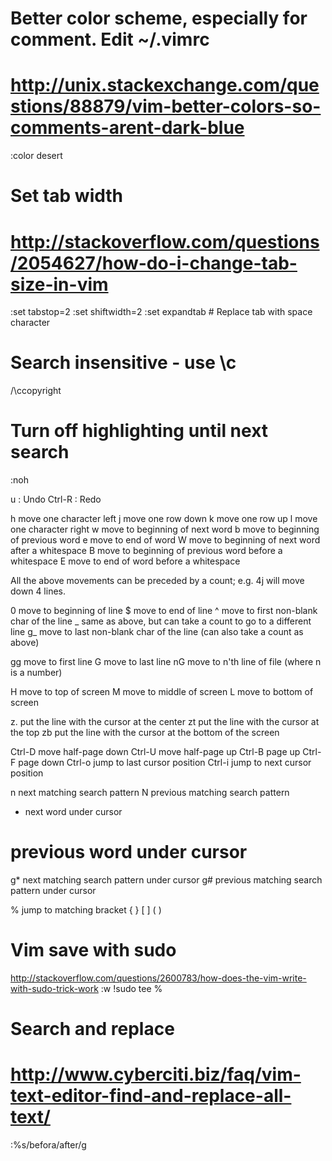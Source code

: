 # Better color scheme, especially for comment. Edit ~/.vimrc
# http://unix.stackexchange.com/questions/88879/vim-better-colors-so-comments-arent-dark-blue
:color desert

# Set tab width
# http://stackoverflow.com/questions/2054627/how-do-i-change-tab-size-in-vim
:set tabstop=2
:set shiftwidth=2
:set expandtab      # Replace tab with space character

# Search insensitive - use \c
/\ccopyright

# Turn off highlighting until next search
:noh

u 		: Undo
Ctrl-R	: Redo

h   move one character left
j   move one row down
k   move one row up
l   move one character right
w   move to beginning of next word
b   move to beginning of previous word
e   move to end of word
W   move to beginning of next word after a whitespace
B   move to beginning of previous word before a whitespace
E   move to end of word before a whitespace

All the above movements can be preceded by a count; e.g. 4j will move down 4 lines.

0   move to beginning of line
$   move to end of line
^   move to first non-blank char of the line
_   same as above, but can take a count to go to a different line
g_  move to last non-blank char of the line (can also take a count as above)

gg  move to first line
G   move to last line
nG  move to n'th line of file (where n is a number)

H   move to top of screen
M   move to middle of screen
L   move to bottom of screen

z.  put the line with the cursor at the center
zt  put the line with the cursor at the top
zb  put the line with the cursor at the bottom of the screen

Ctrl-D  move half-page down
Ctrl-U  move half-page up
Ctrl-B  page up
Ctrl-F  page down
Ctrl-o  jump to last cursor position
Ctrl-i  jump to next cursor position

n   next matching search pattern
N   previous matching search pattern
*   next word under cursor
#   previous word under cursor
g*  next matching search pattern under cursor
g#  previous matching search pattern under cursor

%   jump to matching bracket { } [ ] ( )


# Vim save with sudo
http://stackoverflow.com/questions/2600783/how-does-the-vim-write-with-sudo-trick-work
:w !sudo tee %

# Search and replace
# http://www.cyberciti.biz/faq/vim-text-editor-find-and-replace-all-text/
:%s/befora/after/g